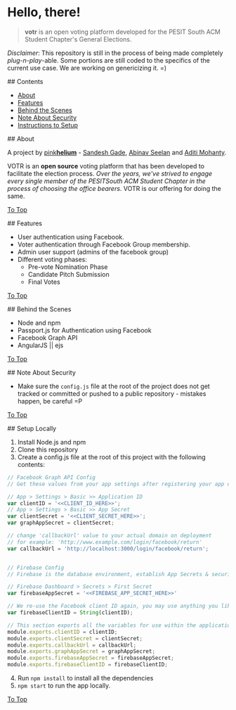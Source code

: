 # Hello, there!

> **votr** is an open voting platform developed for the PESIT South ACM Student Chapter's General Elections.

*Disclaimer*: This repository is still in the process of being made completely *plug-n-play*-able. Some portions are still coded to the specifics of the current use case. We are working on genericizing it.  =)

<a name="contents"/>
## Contents

* [About](#about)
* [Features](#feat)
* [Behind the Scenes](#req)
* [Note About Security](#security)
* [Instructions to Setup](#setup)

<a name="about"/>
## About

A project by [pink**helium**](https://github.com/pinkhelium) - [Sandesh Gade](https://github.com/cyberbeast), [Abinav Seelan](https://github.com/abinavseelan) and [Aditi Mohanty](https://github.com/rheaditi).

VOTR is an __open source__ voting platform that has been developed to facilitate the election process. _Over the years, we've strived to engage *every single member* of the PESITSouth ACM Student Chapter in the process of choosing the office bearers_. VOTR is our offering for doing the same.

[To Top](#contents)

<a name="feat"/>
## Features

* User authentication using Facebook.
* Voter authentication through Facebook Group membership.
* Admin user support (admins of the facebook group)
* Different voting phases:
  * Pre-vote Nomination Phase
  * Candidate Pitch Submission
  * Final Votes

[To Top](#contents)

<a name="req"/>
## Behind the Scenes

* Node and npm
* Passport.js for Authentication using Facebook
* Facebook Graph API
* AngularJS || ejs

[To Top](#contents)

<a name="security"/>
## Note About Security

* Make sure the `config.js` file at the root of the project does not get tracked or committed or pushed to a public repository - mistakes happen, be careful =P


[To Top](#contents)

<a name="setup"/>
## Setup Locally

1. Install Node.js and npm
2. Clone this repository
3. Create a config.js file at the root of this project with the following contents:  
  ```js
  // Facebook Graph API Config
  // Get these values from your app settings after registering your app on https://developers.facebook.com
  
  // App > Settings > Basic >> Application ID
  var clientID = '<<CLIENT_ID_HERE>>';
  // App > Settings > Basic >> App Secret
  var clientSecret = '<<CLIENT_SECRET_HERE>>';
  var graphAppSecret = clientSecret;
  
  // change 'callbackUrl' value to your actual domain on deployment
  // for example: 'http://www.example.com/login/facebook/return'
  var callbackUrl = 'http://localhost:3000/login/facebook/return'; 
  
  
  // Firebase Config
  // Firebase is the database environment, establish App Secrets & security rules to ensure your data is not readable/writable by un-authorized users
  
  // Firebase Dashboard > Secrets > First Secret
  var firebaseAppSecret = '<<FIREBASE_APP_SECRET_HERE>>'

  // We re-use the Facebook client ID again, you may use anything you like; just update your security rules accordingly on Firebase.
  var firebaseClientID = String(clientID);
  
  // This section exports all the variables for use within the application
  module.exports.clientID = clientID;
  module.exports.clientSecret = clientSecret;
  module.exports.callbackUrl = callbackUrl;
  module.exports.graphAppSecret = graphAppSecret;
  module.exports.firebaseAppSecret = firebaseAppSecret;
  module.exports.firebaseClientID = firebaseClientID;
  ```
4. Run `npm install` to install all the dependencies
5. `npm start` to run the app locally.
  
[To Top](#contents)
